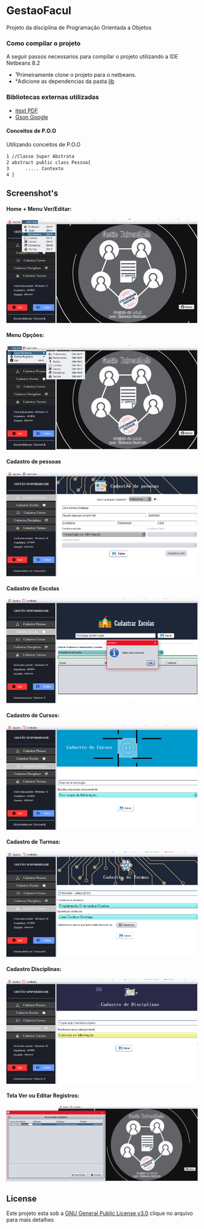 # GestaoFacul
Projeto da disciplina de Programação Orientada a Objetos

### Como compilar o projeto

A seguir passos necessarios para compilar o projeto utilizando a IDE Netbeans 8.2

* ¹Primeiramente clone o projeto para o netbeans.
* ²Adicione as dependencias da pasta [lib](lib)
### Bibliotecas externas utilizadas

* [itext PDF](https://github.com/itext/itextpdf)
* [Gson Google](https://github.com/google/gson)

#### Conceitos de P.O.O
Utilizando conceitos de P.O.O
```
1 //Classe Super Abstrata
2 abstract public class Pessoa{
3      ..... Contexto
4 }
```

## Screenshot's
#### Home + Menu Ver/Editar:
![alt text](Screenshots/Menu_VerOuEditar.png)

#### Menu Opções:
![alt text](Screenshots/Menus_Opções.png)

#### Cadastro de pessoas
![alt text](Screenshots/Tela_CadastroDePessoas.png)

#### Cadastro de Escolas
![alt text](Screenshots/Tela_CadastrarEscolas.png)

#### Cadastro de Cursos:
![alt text](Screenshots/Tela_CadastroCursos.png)

#### Cadastro de Turmas:
![alt text](Screenshots/Tela_CadastroDeTurmas.png)

#### Cadastro Disciplinas:
![alt text](Screenshots/Tela_CadastroDeDisciplinas.png)

#### Tela Ver ou Editar Registros:
![alt text](Screenshots/Tela_VerOuEditarRegistros.png)

## License

Este projeto esta sob a  [GNU General Public License v3.0](LICENSE) clique no arquivo para mais detalhes
